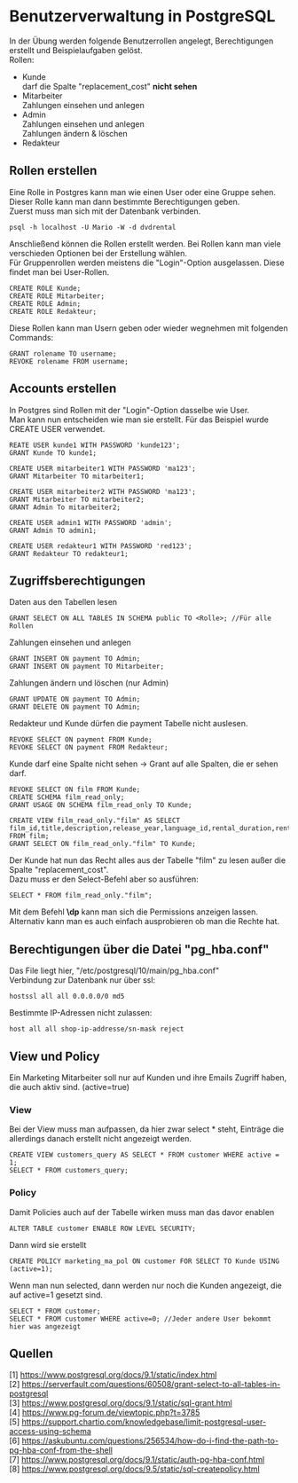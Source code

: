 # Benutzerverwaltung in PostgreSQL

In der Übung werden folgende Benutzerrollen angelegt, Berechtigungen erstellt und Beispielaufgaben gelöst.  
Rollen:
- Kunde  
darf die Spalte "replacement_cost" __nicht sehen__  
- Mitarbeiter  
Zahlungen einsehen und anlegen  
- Admin  
Zahlungen einsehen und anlegen  
Zahlungen ändern & löschen  
- Redakteur

## Rollen erstellen
Eine Rolle in Postgres kann man wie einen User oder eine Gruppe sehen. Dieser Rolle kann man dann bestimmte Berechtigungen geben.  
Zuerst muss man sich mit der Datenbank verbinden.

	psql -h localhost -U Mario -W -d dvdrental
Anschließend können die Rollen erstellt werden. Bei Rollen kann man viele verschieden Optionen bei der Erstellung wählen.  
Für Gruppenrollen werden meistens die "Login"-Option ausgelassen. Diese findet man bei User-Rollen.

	CREATE ROLE Kunde;
	CREATE ROLE Mitarbeiter;
	CREATE ROLE Admin;
	CREATE ROLE Redakteur;
Diese Rollen kann man Usern geben oder wieder wegnehmen mit folgenden Commands:

	GRANT rolename TO username;
	REVOKE rolename FROM username;

## Accounts erstellen
In Postgres sind Rollen mit der "Login"-Option dasselbe wie User.  
Man kann nun entscheiden wie man sie erstellt. Für das Beispiel wurde CREATE USER verwendet.

	REATE USER kunde1 WITH PASSWORD 'kunde123';
	GRANT Kunde TO kunde1;
	
	CREATE USER mitarbeiter1 WITH PASSWORD 'ma123';
	GRANT Mitarbeiter TO mitarbeiter1;
	
	CREATE USER mitarbeiter2 WITH PASSWORD 'ma123';
	GRANT Mitarbeiter TO mitarbeiter2;
	GRANT Admin To mitarbeiter2;
	
	CREATE USER admin1 WITH PASSWORD 'admin';
	GRANT Admin TO admin1;
	
	CREATE USER redakteur1 WITH PASSWORD 'red123';
	GRANT Redakteur TO redakteur1;
	
## Zugriffsberechtigungen
Daten aus den Tabellen lesen

	GRANT SELECT ON ALL TABLES IN SCHEMA public TO <Rolle>; //Für alle Rollen
Zahlungen einsehen und anlegen

	GRANT INSERT ON payment TO Admin;
	GRANT INSERT ON payment TO Mitarbeiter;
Zahlungen ändern und löschen (nur Admin)

	GRANT UPDATE ON payment TO Admin;
	GRANT DELETE ON payment TO Admin;
Redakteur und Kunde dürfen die payment Tabelle nicht auslesen.

	REVOKE SELECT ON payment FROM Kunde;
	REVOKE SELECT ON payment FROM Redakteur;
Kunde darf eine Spalte nicht sehen -> Grant auf alle Spalten, die er sehen darf.

	REVOKE SELECT ON film FROM Kunde;
	CREATE SCHEMA film_read_only;
	GRANT USAGE ON SCHEMA film_read_only TO Kunde;
	
	CREATE VIEW film_read_only."film" AS SELECT film_id,title,description,release_year,language_id,rental_duration,rental_rate,length,rating,last_update,special_features,fulltext FROM film;
	GRANT SELECT ON film_read_only."film" TO Kunde;
	
Der Kunde hat nun das Recht alles aus der Tabelle "film" zu lesen außer die Spalte "replacement_cost".  
Dazu muss er den Select-Befehl aber so ausführen:

	SELECT * FROM film_read_only."film";
	
Mit dem Befehl __\dp__ kann man sich die Permissions anzeigen lassen. Alternativ kann man es auch einfach ausprobieren ob man die Rechte hat.

## Berechtigungen über die Datei "pg_hba.conf"
Das File liegt hier, "/etc/postgresql/10/main/pg_hba.conf"  
Verbindung zur Datenbank nur über ssl:

	hostssl all all 0.0.0.0/0 md5
Bestimmte IP-Adressen nicht zulassen:

	host all all shop-ip-addresse/sn-mask reject
## View und Policy
Ein Marketing Mitarbeiter soll nur auf Kunden und ihre Emails Zugriff haben, die auch aktiv sind. (active=true)

### View
Bei der View muss man aufpassen, da hier zwar select * steht, Einträge die allerdings danach erstellt nicht angezeigt werden.
	
	CREATE VIEW customers_query AS SELECT * FROM customer WHERE active = 1;
	SELECT * FROM customers_query;

### Policy
Damit Policies auch auf der Tabelle wirken muss man das davor enablen

	ALTER TABLE customer ENABLE ROW LEVEL SECURITY;
Dann wird sie erstellt

	CREATE POLICY marketing_ma_pol ON customer FOR SELECT TO Kunde USING (active=1); 
Wenn man nun selected, dann werden nur noch die Kunden angezeigt, die auf active=1 gesetzt sind.

	SELECT * FROM customer;
	SELECT * FROM customer WHERE active=0; //Jeder andere User bekommt hier was angezeigt

## Quellen
[1] https://www.postgresql.org/docs/9.1/static/index.html  
[2] https://serverfault.com/questions/60508/grant-select-to-all-tables-in-postgresql  
[3] https://www.postgresql.org/docs/9.1/static/sql-grant.html  
[4] https://www.pg-forum.de/viewtopic.php?t=3785  
[5] https://support.chartio.com/knowledgebase/limit-postgresql-user-access-using-schema  
[6] https://askubuntu.com/questions/256534/how-do-i-find-the-path-to-pg-hba-conf-from-the-shell  
[7] https://www.postgresql.org/docs/9.1/static/auth-pg-hba-conf.html  
[8] https://www.postgresql.org/docs/9.5/static/sql-createpolicy.html  
